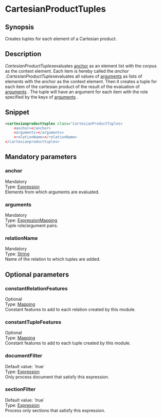 <h1 class="module">CartesianProductTuples</h1>

## Synopsis

Creates tuples for each element of a Cartesian product.

## Description

*CartesianProductTuples*evaluates <a href="#anchor" class="param">anchor</a> as an element list with the corpus as the context element. Each item is hereby called the *anchor* .*CartesianProductTuples*evaluates all values of <a href="#arguments" class="param">arguments</a> as lists of elements with the anchor as the context element. Then it creates a tuple for each item of the cartesian product of the result of the evaluation of <a href="#arguments" class="param">arguments</a> . The tuple will have an argument for each item with the role specified by the keys of <a href="#arguments" class="param">arguments</a> .

## Snippet



```xml
<cartesianproducttuples class="CartesianProductTuples>
    <anchor></anchor>
    <arguments></arguments>
    <relationName></relationName>
</cartesianproducttuples>
```

## Mandatory parameters

<h3 id="anchor" class="param">anchor</h3>

<div class="param-level param-level-mandatory">Mandatory
</div>
<div class="param-type">Type: <a href="../converter/fr.inra.maiage.bibliome.alvisnlp.core.corpus.expressions.Expression" class="converter">Expression</a>
</div>
Elements from which arguments are evaluated.

<h3 id="arguments" class="param">arguments</h3>

<div class="param-level param-level-mandatory">Mandatory
</div>
<div class="param-type">Type: <a href="../converter/fr.inra.maiage.bibliome.alvisnlp.core.module.types.ExpressionMapping" class="converter">ExpressionMapping</a>
</div>
Tuple role/argument pairs.

<h3 id="relationName" class="param">relationName</h3>

<div class="param-level param-level-mandatory">Mandatory
</div>
<div class="param-type">Type: <a href="../converter/java.lang.String" class="converter">String</a>
</div>
Name of the relation to which tuples are added.

## Optional parameters

<h3 id="constantRelationFeatures" class="param">constantRelationFeatures</h3>

<div class="param-level param-level-optional">Optional
</div>
<div class="param-type">Type: <a href="../converter/fr.inra.maiage.bibliome.alvisnlp.core.module.types.Mapping" class="converter">Mapping</a>
</div>
Constant features to add to each relation created by this module.

<h3 id="constantTupleFeatures" class="param">constantTupleFeatures</h3>

<div class="param-level param-level-optional">Optional
</div>
<div class="param-type">Type: <a href="../converter/fr.inra.maiage.bibliome.alvisnlp.core.module.types.Mapping" class="converter">Mapping</a>
</div>
Constant features to add to each tuple created by this module.

<h3 id="documentFilter" class="param">documentFilter</h3>

<div class="param-level param-level-default-value">Default value: `true`
</div>
<div class="param-type">Type: <a href="../converter/fr.inra.maiage.bibliome.alvisnlp.core.corpus.expressions.Expression" class="converter">Expression</a>
</div>
Only process document that satisfy this expression.

<h3 id="sectionFilter" class="param">sectionFilter</h3>

<div class="param-level param-level-default-value">Default value: `true`
</div>
<div class="param-type">Type: <a href="../converter/fr.inra.maiage.bibliome.alvisnlp.core.corpus.expressions.Expression" class="converter">Expression</a>
</div>
Process only sections that satisfy this expression.

